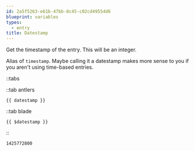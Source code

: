 ```yaml
---
id: 2a5f5263-e61b-47bb-8c45-c02cd49554d6
blueprint: variables
types:
  - entry
title: Datestamp
---
```

Get the timestamp of the entry. This will be an integer.

Alias of `timestamp`. Maybe calling it a datestamp makes more sense to you if you aren't using time-based entries.

::tabs

::tab antlers
```antlers
{{ datestamp }}
```
::tab blade
```blade
{{ $datestamp }}
```
::

```html
1425772800
```
